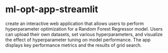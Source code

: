 # ml-opt-app-streamlit
create an interactive web application that allows users to perform hyperparameter optimization for a Random Forest Regressor model. Users can upload their own datasets, set various hyperparameters, and visualize the effect of hyperparameter tuning on model performance. The app displays key performance metrics and the results of grid search.
